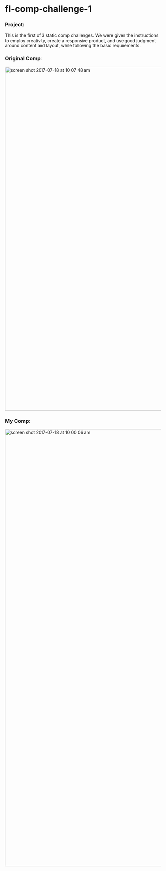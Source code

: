 # fl-comp-challenge-1

### Project:
This is the first of 3 static comp challenges. We were given the instructions to employ creativity, create a responsive product, and use good judgment around content and layout, while following the basic requirements.  

### Original Comp:
<img width="1113" alt="screen shot 2017-07-18 at 10 07 48 am" src="https://user-images.githubusercontent.com/24443103/28327554-038bcc72-6ba1-11e7-85f8-e183a44e5345.png">

### My Comp:
<img width="1415" alt="screen shot 2017-07-18 at 10 00 06 am" src="https://user-images.githubusercontent.com/24443103/28327286-31eb5552-6ba0-11e7-9284-54334d4c1496.png">

